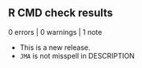 ## R CMD check results

0 errors | 0 warnings | 1 note

* This is a new release.
* `JMA` is not misspell in DESCRIPTION
